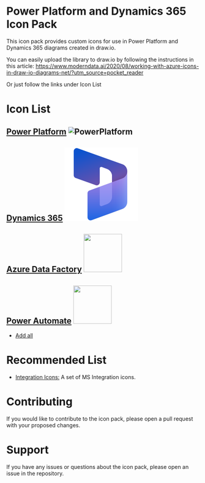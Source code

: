 # Power Platform and Dynamics 365 Icon Pack
This icon pack provides custom icons for use in Power Platform and Dynamics 365 diagrams created in draw.io.

You can easily upload the library to draw.io by following the instructions in this article: https://www.moderndata.ai/2020/08/working-with-azure-icons-in-draw-io-diagrams-net/?utm_source=pocket_reader

Or just follow the links under Icon List

# Icon List
## [Power Platform](https://app.diagrams.net/?splash=0&clibs=Uhttps%3A%2F%2Fraw.githubusercontent.com%2Ftetiana-nizdropa%2Fdrawio-icons%2Fmaster%2Flibraries%2Fpower-platform-icons.xml) ![PowerPlatform](https://raw.githubusercontent.com/tetiana-nizdropa/drawio-icons/master/power-platform-icons/PowerPlatform_scalable.svg)
## [Dynamics 365](https://app.diagrams.net/?splash=0&clibs=Uhttps%3A%2F%2Fraw.githubusercontent.com%2Ftetiana-nizdropa%2Fdrawio-icons%2Fmaster%2Flibraries%2Fdynamics-365.xml) ![Dynamics 365](https://raw.githubusercontent.com/tetiana-nizdropa/drawio-icons/master/dynamics-365/Dynamics-365-Product-Family-Icon/Dynamics365_scalable.svg)
## [Azure Data Factory](https://app.diagrams.net/?splash=0&clibs=Uhttps%3A%2F%2Fraw.githubusercontent.com%2Ftetiana-nizdropa%2Fdrawio-icons%2Fmaster%2Flibraries%2Fadf-activity-icons.xml) <img src="https://raw.githubusercontent.com/tetiana-nizdropa/drawio-icons/master/adf-activity-icons/AzureDataFactoryDataFlowsCircle.svg" width="100" height="100">
## [Power Automate](https://app.diagrams.net/?splash=0&clibs=Uhttps%3A%2F%2Fraw.githubusercontent.com%2Ftetiana-nizdropa%2Fdrawio-icons%2Fmaster%2Flibraries%2Fpower-automate.xml) <img src="https://raw.githubusercontent.com/tetiana-nizdropa/drawio-icons/master/power-platform-icons/PowerAutomate_scalable.svg" width="100" height="100">

* <a href="https://app.diagrams.net/?splash=0&clibs=
Uhttps%3A%2F%2Fraw.githubusercontent.com%2Ftetiana-nizdropa%2Fdrawio-icons%2Fmaster%2Flibraries%2Fadf-activity-icons.xml;
Uhttps%3A%2F%2Fraw.githubusercontent.com%2Ftetiana-nizdropa%2Fdrawio-icons%2Fmaster%2Flibraries%2Fdynamics-365.xml;
Uhttps%3A%2F%2Fraw.githubusercontent.com%2Ftetiana-nizdropa%2Fdrawio-icons%2Fmaster%2Flibraries%2Fpower-platform-icons.xml;Uhttps%3A%2F%2Fraw.githubusercontent.com%2Ftetiana-nizdropa%2Fdrawio-icons%2Fmaster%2Flibraries%2Fpower-automate.xml
" target="_blank">Add all</a>

# Recommended List
* <a href="https://app.diagrams.net/?splash=0&clibs=
Uhttps%3A%2F%2Fjgraph.github.io%2Fdrawio-libs%2Flibs%2Fintegration%2Fadditional-or-support.xml;
Uhttps%3A%2F%2Fjgraph.github.io%2Fdrawio-libs%2Flibs%2Fintegration%2Fai-machine-learning.xml;
Uhttps%3A%2F%2Fjgraph.github.io%2Fdrawio-libs%2Flibs%2Fintegration%2Fapps-and-system-logos.xml;
Uhttps%3A%2F%2Fjgraph.github.io%2Fdrawio-libs%2Flibs%2Fintegration%2Fazure.xml;
Uhttps%3A%2F%2Fjgraph.github.io%2Fdrawio-libs%2Flibs%2Fintegration%2Fazure-additional-or-support.xml;
Uhttps%3A%2F%2Fjgraph.github.io%2Fdrawio-libs%2Flibs%2Fintegration%2Fbuildings.xml;
Uhttps%3A%2F%2Fjgraph.github.io%2Fdrawio-libs%2Flibs%2Fintegration%2Fdatabases.xml;
Uhttps%3A%2F%2Fjgraph.github.io%2Fdrawio-libs%2Flibs%2Fintegration%2Fdeprecated.xml;
Uhttps%3A%2F%2Fjgraph.github.io%2Fdrawio-libs%2Flibs%2Fintegration%2Fdeveloper.xml;
Uhttps%3A%2F%2Fjgraph.github.io%2Fdrawio-libs%2Flibs%2Fintegration%2Fdevices.xml;
Uhttps%3A%2F%2Fjgraph.github.io%2Fdrawio-libs%2Flibs%2Fintegration%2Ffiles.xml;
Uhttps%3A%2F%2Fjgraph.github.io%2Fdrawio-libs%2Flibs%2Fintegration%2Fgeneric.xml;
Uhttps%3A%2F%2Fjgraph.github.io%2Fdrawio-libs%2Flibs%2Fintegration%2Finfrastructure.xml;
Uhttps%3A%2F%2Fjgraph.github.io%2Fdrawio-libs%2Flibs%2Fintegration%2Fintegration.xml;
Uhttps%3A%2F%2Fjgraph.github.io%2Fdrawio-libs%2Flibs%2Fintegration%2Fintegration-patterns.xml;
Uhttps%3A%2F%2Fjgraph.github.io%2Fdrawio-libs%2Flibs%2Fintegration%2Fiot-devices.xml;
Uhttps%3A%2F%2Fjgraph.github.io%2Fdrawio-libs%2Flibs%2Fintegration%2Foffice365.xml;
Uhttps%3A%2F%2Fjgraph.github.io%2Fdrawio-libs%2Flibs%2Fintegration%2Fothers.xml;
Uhttps%3A%2F%2Fjgraph.github.io%2Fdrawio-libs%2Flibs%2Fintegration%2Fpowerapps-and-flows.xml;
Uhttps%3A%2F%2Fjgraph.github.io%2Fdrawio-libs%2Flibs%2Fintegration%2Fpower-bi.xml;
Uhttps%3A%2F%2Fjgraph.github.io%2Fdrawio-libs%2Flibs%2Fintegration%2Fsap.xml;
Uhttps%3A%2F%2Fjgraph.github.io%2Fdrawio-libs%2Flibs%2Fintegration%2Fservers.xml;
Uhttps%3A%2F%2Fjgraph.github.io%2Fdrawio-libs%2Flibs%2Fintegration%2Fusers-and-roles.xml
" target="_blank">Integration Icons:</a> A set of MS Integration icons.

# Contributing
If you would like to contribute to the icon pack, please open a pull request with your proposed changes.

# Support
If you have any issues or questions about the icon pack, please open an issue in the repository.
